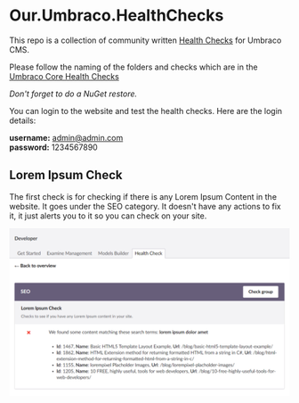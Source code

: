 # Our.Umbraco.HealthChecks
This repo is a collection of community written [Health Checks](https://our.umbraco.com/Documentation/Extending/Health-Check/) for Umbraco CMS.

Please follow the naming of the folders and checks which are in the [Umbraco Core Health Checks](https://github.com/umbraco/Umbraco-CMS/tree/dev-v7/src/Umbraco.Web/HealthCheck/Checks)

*Don't forget to do a NuGet restore.*

You can login to the website and test the health checks. Here are the login details:

<strong>username:</strong> admin@admin.com<br/>
<strong>password:</strong> 1234567890

## Lorem Ipsum Check

The first check is for checking if there is any Lorem Ipsum Content in the website. It goes under the SEO category. It doesn't have any actions to fix it, it just alerts you to it so you can check on your site.

![](/images/loremipsumcheck.png)
